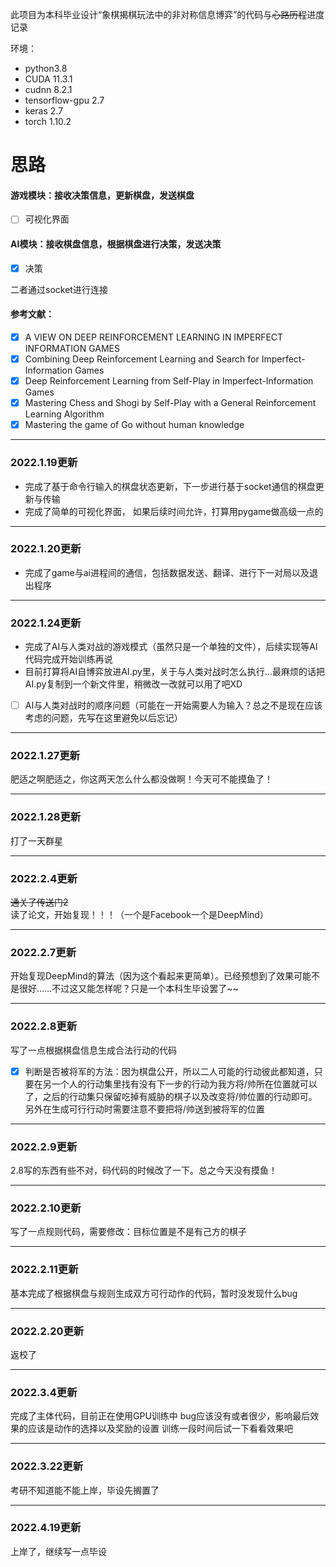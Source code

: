 此项目为本科毕业设计“象棋揭棋玩法中的非对称信息博弈”的代码与~~心路历程~~进度记录


环境：
- python3.8 
- CUDA 11.3.1
- cudnn 8.2.1
- tensorflow-gpu 2.7
- keras 2.7
- torch 1.10.2


# 思路
#### 游戏模块：接收决策信息，更新棋盘，发送棋盘

- [ ] 可视化界面

#### AI模块：接收棋盘信息，根据棋盘进行决策，发送决策

- [x] 决策

二者通过socket进行连接

#### 参考文献：
    
- [x] A VIEW ON DEEP REINFORCEMENT LEARNING IN IMPERFECT INFORMATION GAMES 
- [x] Combining Deep Reinforcement Learning and Search for Imperfect-Information Games
- [x] Deep Reinforcement Learning from Self-Play in Imperfect-Information Games
- [x] Mastering Chess and Shogi by Self-Play with a General Reinforcement Learning Algorithm
- [x] Mastering the game of Go without human knowledge

*************************
### 2022.1.19更新

- 完成了基于命令行输入的棋盘状态更新，下一步进行基于socket通信的棋盘更新与传输
- 完成了简单的可视化界面， 如果后续时间允许，打算用pygame做高级一点的
******************************
### 2022.1.20更新

- 完成了game与ai进程间的通信，包括数据发送、翻译、进行下一对局以及退出程序
******************************
### 2022.1.24更新

- 完成了AI与人类对战的游戏模式（虽然只是一个单独的文件），后续实现等AI代码完成开始训练再说
- 目前打算将AI自博弈放进AI.py里，关于与人类对战时怎么执行...最麻烦的话把AI.py复制到一个新文件里，稍微改一改就可以用了吧XD

- [ ] AI与人类对战时的顺序问题（可能在一开始需要人为输入？总之不是现在应该考虑的问题，先写在这里避免以后忘记）
***********************************
### 2022.1.27更新
肥适之啊肥适之，你这两天怎么什么都没做啊！今天可不能摸鱼了！
*****************************
### 2022.1.28更新
打了一天群星
**************************
### 2022.2.4更新
~~通关了传送门2~~读了论文，开始复现！！！（一个是Facebook一个是DeepMind）
*************************
### 2022.2.7更新
开始复现DeepMind的算法（因为这个看起来更简单）。已经预想到了效果可能不是很好……不过这又能怎样呢？只是一个本科生毕设罢了~~
*************************
### 2022.2.8更新
写了一点根据棋盘信息生成合法行动的代码
- [x] 判断是否被将军的方法：因为棋盘公开，所以二人可能的行动彼此都知道，只要在另一个人的行动集里找有没有下一步的行动为我方将/帅所在位置就可以了，之后的行动集只保留吃掉有威胁的棋子以及改变将/帅位置的行动即可。另外在生成可行行动时需要注意不要把将/帅送到被将军的位置
****************************
### 2022.2.9更新
2.8写的东西有些不对，码代码的时候改了一下。总之今天没有摸鱼！
********************************
### 2022.2.10更新
写了一点规则代码，需要修改：目标位置是不是有己方的棋子
***********************************
### 2022.2.11更新
基本完成了根据棋盘与规则生成双方可行动作的代码，暂时没发现什么bug
************************
### 2022.2.20更新
返校了
*****************
### 2022.3.4更新
完成了主体代码，目前正在使用GPU训练中
bug应该没有或者很少，影响最后效果的应该是动作的选择以及奖励的设置
训练一段时间后试一下看看效果吧
*********************
### 2022.3.22更新
考研不知道能不能上岸，毕设先搁置了
*********************
### 2022.4.19更新
上岸了，继续写一点毕设